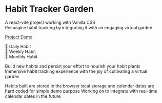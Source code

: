 # Habit Tracker Garden
A react-vite project working with Vanilla CSS <br>
Reimagine habit tracking by integrating it with an engaging virtual garden

[Project Demo](https://melodious-stardust-b25500.netlify.app/) 

🌻 Daily Habit <br>
🌼 Weekly Habit <br>
🌷 Monthly Habit <br>

Build new habits and persist your effort to nourish your habit plants <br>
Immersive habit tracking experience with the joy of cultivating a virtual garden

Habits built are stored in the browser local storage and calendar dates are hard coded for simple demo purpose
Working on to integrate with real-time calendar dates in the future
